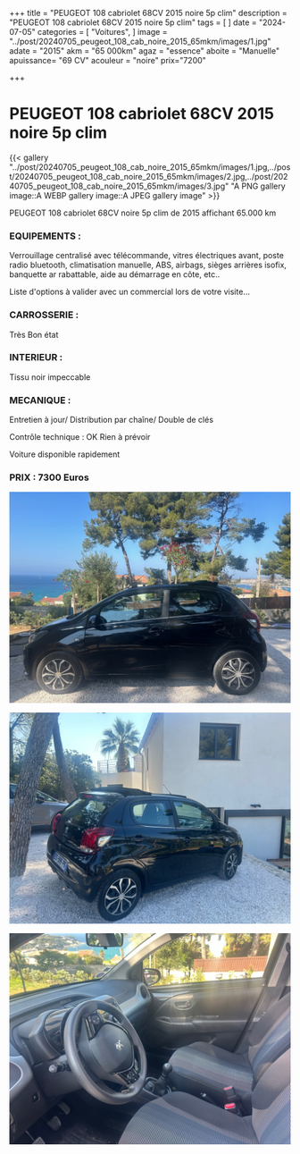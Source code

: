 +++
title = "PEUGEOT 108 cabriolet 68CV 2015 noire 5p clim"
description = "PEUGEOT 108 cabriolet 68CV 2015 noire 5p clim"
tags = [
]
date = "2024-07-05"
categories = [
    "Voitures",
]
image = "../post/20240705_peugeot_108_cab_noire_2015_65mkm/images/1.jpg"
adate = "2015"
akm = "65 000km"
agaz = "essence"
aboite = "Manuelle"
apuissance= "69 CV"
acouleur = "noire"
prix="7200"

+++

# PEUGEOT 108 cabriolet 68CV 2015 noire 5p clim

{{< gallery "../post/20240705_peugeot_108_cab_noire_2015_65mkm/images/1.jpg,../post/20240705_peugeot_108_cab_noire_2015_65mkm/images/2.jpg,../post/20240705_peugeot_108_cab_noire_2015_65mkm/images/3.jpg" "A PNG gallery image::A WEBP gallery image::A JPEG gallery image" >}}


PEUGEOT 108 cabriolet 68CV noire 5p clim de 2015 affichant 65.000 km


### EQUIPEMENTS :
Verrouillage centralisé avec télécommande, vitres électriques avant, poste radio  bluetooth, climatisation manuelle, ABS, airbags, sièges arrières isofix, banquette ar rabattable, aide au démarrage en côte, etc..


Liste d'options à valider avec un commercial lors de votre visite...


### CARROSSERIE :
Très Bon état 


### INTERIEUR :
Tissu noir impeccable

### MECANIQUE :
Entretien à jour/
Distribution par chaîne/
Double de clés


Contrôle technique : OK
Rien à prévoir


Voiture disponible rapidement


### PRIX : 7300 Euros


<!-- more -->


![](images/1.jpg)

![](images/2.jpg)

![](images/3.jpg)

